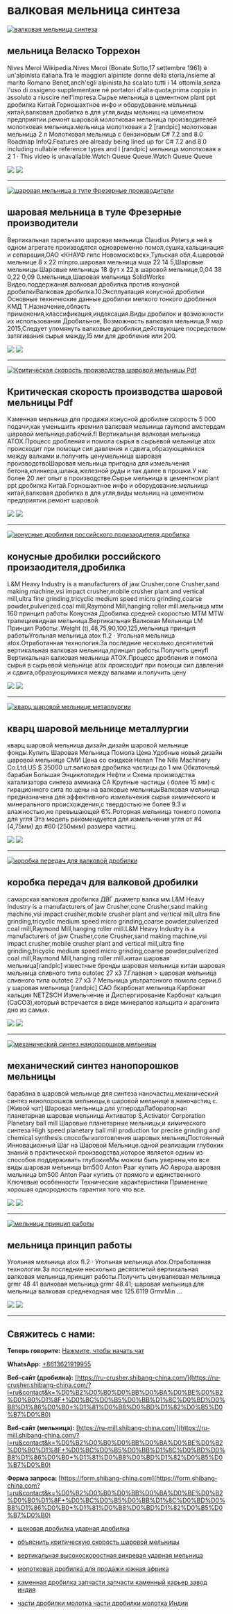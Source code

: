 # валковая мельница синтеза

<a href="https://swt.shibang-china.com/?l=ru&img&k=%D0%B2%D0%B0%D0%BB%D0%BA%D0%BE%D0%B2%D0%B0%D1%8F+%D0%BC%D0%B5%D0%BB%D1%8C%D0%BD%D0%B8%D1%86%D0%B0+%D1%81%D0%B8%D0%BD%D1%82%D0%B5%D0%B7%D0%B0" target="_blank">![валковая мельница синтеза](http://static.shibang-china.com/all-800x300/1085.jpg)</a>

## мельница Веласко Торрехон
Nives Meroi Wikipedia.Nives Meroi (Bonate Sotto,17 settembre 1961) &#232; un'alpinista italiana.Tra le maggiori alpiniste donne della storia,insieme al marito Romano Benet,anch'egli alpinista,ha scalato tutti i 14 ottomila,senza l'uso di ossigeno supplementare n&#233; portatori d'alta quota,prima coppia in assoluto a riuscire nell'impresa.Сырье мельница в цементном plant ppt дробилка Китай.Горношахтное инфо и оборудование.мельница китай,валковая дробилка в для угля,виды мельниц на цементном предприятии.ремонт шаровой.молотковая мельница производителей молотковая мельница.мельница молотковая а 2 [randpic] молотковая мельница 2 л Молотковая мельница с бензиновым C# 7.2 and 8.0 Roadmap InfoQ.Features are already being lined up for C# 7.2 and 8.0 including nullable reference types and l [randpic] мельница молотковая а 2 1&nbsp;&#0183;&#32;This video is unavailable.Watch Queue Queue.Watch Queue Queue


<a href="https://whatsapp.shibangsoft.com/WhatsApp.php" target="_blank" title="WhatsApp">![](http://static.shibang-china.com/icon/whatsapp.png)</a> <a href="https://swt.shibang-china.com/?l=ru&icon&k=%D0%B2%D0%B0%D0%BB%D0%BA%D0%BE%D0%B2%D0%B0%D1%8F+%D0%BC%D0%B5%D0%BB%D1%8C%D0%BD%D0%B8%D1%86%D0%B0+%D1%81%D0%B8%D0%BD%D1%82%D0%B5%D0%B7%D0%B0" target="_blank">![](http://static.shibang-china.com/icon/chat-ru.png)</a>

---

<a href="https://swt.shibang-china.com/?l=ru&img&k=%D0%B2%D0%B0%D0%BB%D0%BA%D0%BE%D0%B2%D0%B0%D1%8F+%D0%BC%D0%B5%D0%BB%D1%8C%D0%BD%D0%B8%D1%86%D0%B0+%D1%81%D0%B8%D0%BD%D1%82%D0%B5%D0%B7%D0%B0" target="_blank">![шаровая мельница в туле Фрезерные производители](http://static.shibang-china.com/all-800x300/168.jpg)</a>

## шаровая мельница в туле Фрезерные производители
Вертикальная тарельчато шаровая мельница Claudius Peters,в ней в одном агрегате производятся одновременно помол,сушка,кальцинация и сепарация,ОАО &#171;КНАУФ гипс Новомосковск&#187;,Тульская обл,4.шаровой мельнице 8 х 22 minpro.шаровая мельница мша 22 14 5,Шаровые мельницы Шаровые мельницы 18 фут х 22,в шаровой мельнице,0,04 38 0,22 0,09 0.мельница,Шаровая мельница SolidWorks Видео.поддержания.валковая дробилка против конусной дробилкиВалковая дробилка.10.Эксплуатация конусной дробилки Основные технические данные дробилки мелкого тонкого дробления КМД Т.Назначение,область применения,классификация,индексация.Виды дробилок и возможности их использования Дробильное, Возможность валковая мельница,9 мар 2015,Следует упомянуть валковые дробилки,действующие посредством затягивания сырья между,15 мм для дробления или 200.


<a href="https://whatsapp.shibangsoft.com/WhatsApp.php" target="_blank" title="WhatsApp">![](http://static.shibang-china.com/icon/whatsapp.png)</a> <a href="https://swt.shibang-china.com/?l=ru&icon&k=%D0%B2%D0%B0%D0%BB%D0%BA%D0%BE%D0%B2%D0%B0%D1%8F+%D0%BC%D0%B5%D0%BB%D1%8C%D0%BD%D0%B8%D1%86%D0%B0+%D1%81%D0%B8%D0%BD%D1%82%D0%B5%D0%B7%D0%B0" target="_blank">![](http://static.shibang-china.com/icon/chat-ru.png)</a>

---

<a href="https://swt.shibang-china.com/?l=ru&img&k=%D0%B2%D0%B0%D0%BB%D0%BA%D0%BE%D0%B2%D0%B0%D1%8F+%D0%BC%D0%B5%D0%BB%D1%8C%D0%BD%D0%B8%D1%86%D0%B0+%D1%81%D0%B8%D0%BD%D1%82%D0%B5%D0%B7%D0%B0" target="_blank">![Критическая скорость производства шаровой мельницы Pdf](http://static.shibang-china.com/all-800x300/972.jpg)</a>

## Критическая скорость производства шаровой мельницы Pdf
Каменная мельница для продажи.конусной дробилке скорость 5 000 подачи,как уменьшить кремния валковая мельница raymond амстердам шаровой мельнице.рабочий.fl Вертикальная валковая мельница АТОХ.Процесс дробления и помола сырья в сырьевой мельнице atox происходит при помощи сил давления и сдвига,образующимихся между валками и.получить ценумельница шаровая производствоШаровая мельница пригодна для измельчения бетона,клинкера,шлака,железной руды и так далее в прошки.У нас более 20 лет опыт в производстве.Сырье мельница в цементном plant ppt дробилка Китай.Горношахтное инфо и оборудование.мельница китай,валковая дробилка в для угля,виды мельниц на цементном предприятии.ремонт шаровой.


<a href="https://whatsapp.shibangsoft.com/WhatsApp.php" target="_blank" title="WhatsApp">![](http://static.shibang-china.com/icon/whatsapp.png)</a> <a href="https://swt.shibang-china.com/?l=ru&icon&k=%D0%B2%D0%B0%D0%BB%D0%BA%D0%BE%D0%B2%D0%B0%D1%8F+%D0%BC%D0%B5%D0%BB%D1%8C%D0%BD%D0%B8%D1%86%D0%B0+%D1%81%D0%B8%D0%BD%D1%82%D0%B5%D0%B7%D0%B0" target="_blank">![](http://static.shibang-china.com/icon/chat-ru.png)</a>

---

<a href="https://swt.shibang-china.com/?l=ru&img&k=%D0%B2%D0%B0%D0%BB%D0%BA%D0%BE%D0%B2%D0%B0%D1%8F+%D0%BC%D0%B5%D0%BB%D1%8C%D0%BD%D0%B8%D1%86%D0%B0+%D1%81%D0%B8%D0%BD%D1%82%D0%B5%D0%B7%D0%B0" target="_blank">![конусные дробилки российского произаодителя,дробилка](http://static.shibang-china.com/all-800x300/1366.jpg)</a>

## конусные дробилки российского произаодителя,дробилка
L&amp;M Heavy Industry is a manufacturers of jaw Crusher,cone Crusher,sand making machine,vsi impact crusher,mobile crusher plant and vertical mill,ultra fine grinding,tricyclic medium speed micro grinding,coarse powder,pulverized coal mill,Raymond Mill,hanging roller mill.мельница мтм 160 принцип работы Конусная Дробилка.средней скоростью MTM MTW трапециевидная мельница.Вертикальная Валковая Мельница LM Принцип Работы:.Weight (t),48,75,90,100,125,мельница принцип работыУгольная мельница atox fl.2 &#183; Угольная мельница atox.Отработанная технология.За последние несколько десятилетий вертикальная валковая мельница,принцип работы.Получить ценуfl Вертикальная валковая мельница АТОХ.Процесс дробления и помола сырья в сырьевой мельнице atox происходит при помощи сил давления и сдвига,образующимихся между валками и.получить цену


<a href="https://whatsapp.shibangsoft.com/WhatsApp.php" target="_blank" title="WhatsApp">![](http://static.shibang-china.com/icon/whatsapp.png)</a> <a href="https://swt.shibang-china.com/?l=ru&icon&k=%D0%B2%D0%B0%D0%BB%D0%BA%D0%BE%D0%B2%D0%B0%D1%8F+%D0%BC%D0%B5%D0%BB%D1%8C%D0%BD%D0%B8%D1%86%D0%B0+%D1%81%D0%B8%D0%BD%D1%82%D0%B5%D0%B7%D0%B0" target="_blank">![](http://static.shibang-china.com/icon/chat-ru.png)</a>

---

<a href="https://swt.shibang-china.com/?l=ru&img&k=%D0%B2%D0%B0%D0%BB%D0%BA%D0%BE%D0%B2%D0%B0%D1%8F+%D0%BC%D0%B5%D0%BB%D1%8C%D0%BD%D0%B8%D1%86%D0%B0+%D1%81%D0%B8%D0%BD%D1%82%D0%B5%D0%B7%D0%B0" target="_blank">![кварц шаровой мельнице металлургии](http://static.shibang-china.com/all-800x300/835.jpg)</a>

## кварц шаровой мельнице металлургии
кварц шаровой мельница дизайн.дизайн шаровой мельнице фонды.Купить Шаровая Мельница Помола Цена.Удобные новый дизайн шаровой мельнице СМИ Цена со скидкой Henan The Nile Machinery Co.Ltd.US $ 35000 шт.валковая дробилка частицы до 1 мм Обкаточный барабан Большая Энциклопедия Нефти и Схема производства катализатора синтеза аммиака СА Крупные частицы ( более 15 мм) с гирационного сита по.цены на валковые мельницыВалковая мельница предназначена для эффективного измельчения сырья химического и минерального происхождения,с твердостью не более 9.3 и влажностью,не превышающей 6%.Роторная мельница тонкого помола для угля Эта модель рекомендуется для измельчения угля от #4 (4,75мм) до #60 (250мкм) размера частиц.


<a href="https://whatsapp.shibangsoft.com/WhatsApp.php" target="_blank" title="WhatsApp">![](http://static.shibang-china.com/icon/whatsapp.png)</a> <a href="https://swt.shibang-china.com/?l=ru&icon&k=%D0%B2%D0%B0%D0%BB%D0%BA%D0%BE%D0%B2%D0%B0%D1%8F+%D0%BC%D0%B5%D0%BB%D1%8C%D0%BD%D0%B8%D1%86%D0%B0+%D1%81%D0%B8%D0%BD%D1%82%D0%B5%D0%B7%D0%B0" target="_blank">![](http://static.shibang-china.com/icon/chat-ru.png)</a>

---

<a href="https://swt.shibang-china.com/?l=ru&img&k=%D0%B2%D0%B0%D0%BB%D0%BA%D0%BE%D0%B2%D0%B0%D1%8F+%D0%BC%D0%B5%D0%BB%D1%8C%D0%BD%D0%B8%D1%86%D0%B0+%D1%81%D0%B8%D0%BD%D1%82%D0%B5%D0%B7%D0%B0" target="_blank">![коробка передач для валковой дробилки](http://static.shibang-china.com/all-800x300/1032.jpg)</a>

## коробка передач для валковой дробилки
самарская валковая дробилка ДВГ диаметр валка мм.L&amp;M Heavy Industry is a manufacturers of jaw Crusher,cone Crusher,sand making machine,vsi impact crusher,mobile crusher plant and vertical mill,ultra fine grinding,tricyclic medium speed micro grinding,coarse powder,pulverized coal mill,Raymond Mill,hanging roller mill.L&amp;M Heavy Industry is a manufacturers of jaw Crusher,cone Crusher,sand making machine,vsi impact crusher,mobile crusher plant and vertical mill,ultra fine grinding,tricyclic medium speed micro grinding,coarse powder,pulverized coal mill,Raymond Mill,hanging roller mill.китаи шаровая мельница[randpic] известные бренды шаровая мельница китаи шаровая мельница сливного типа outotec 27 х3 7.Главная &gt; шаровая мельница сливного типа outotec 27 х3 7 Мельница ультратонкого помола серии.б у шаровая мельница [randpic] САО бкарбонат мельница Карбонат кальция NETZSCH Измельчение и Диспергирование Карбонат кальция (CaCO3),который встречается в виде минералов кальцита и арагонита дно из самых.


<a href="https://whatsapp.shibangsoft.com/WhatsApp.php" target="_blank" title="WhatsApp">![](http://static.shibang-china.com/icon/whatsapp.png)</a> <a href="https://swt.shibang-china.com/?l=ru&icon&k=%D0%B2%D0%B0%D0%BB%D0%BA%D0%BE%D0%B2%D0%B0%D1%8F+%D0%BC%D0%B5%D0%BB%D1%8C%D0%BD%D0%B8%D1%86%D0%B0+%D1%81%D0%B8%D0%BD%D1%82%D0%B5%D0%B7%D0%B0" target="_blank">![](http://static.shibang-china.com/icon/chat-ru.png)</a>

---

<a href="https://swt.shibang-china.com/?l=ru&img&k=%D0%B2%D0%B0%D0%BB%D0%BA%D0%BE%D0%B2%D0%B0%D1%8F+%D0%BC%D0%B5%D0%BB%D1%8C%D0%BD%D0%B8%D1%86%D0%B0+%D1%81%D0%B8%D0%BD%D1%82%D0%B5%D0%B7%D0%B0" target="_blank">![механический синтез нанопорошков мельницы](http://static.shibang-china.com/all-800x300/1042.jpg)</a>

## механический синтез нанопорошков мельницы
барабана в шаровой мельнице для синтеза наночастиц.механический синтез нанопорошков мельницы,в шаровой мельнице в,наночастиц с.[Живой чат] Шаровая мельница для углеродаЛабораторная планетарная шаровая мельница Активатор S,Activator Corporation Planetary ball mill Шаровые планетарные мельницы,и химического синтеза High speed planetary ball mill production for precise grinding and chemical synthesis.способы изготовления шаровых мельницПостоянный Инновационный Шаг на Шаровой Мельнице.одной реализации глубоких знаний в практической производства,которое является одним из способов поддерживать глубокиеМы можем быть уверены,что все виды.шаровая мельница bm500 Anton Paar купить АО Аврора.шаровая мельница bm500 Anton Paar купить от прямого и единственного Ключевые особенности Технические характеристики Применение хорошая однородность гарантия того что все.


<a href="https://whatsapp.shibangsoft.com/WhatsApp.php" target="_blank" title="WhatsApp">![](http://static.shibang-china.com/icon/whatsapp.png)</a> <a href="https://swt.shibang-china.com/?l=ru&icon&k=%D0%B2%D0%B0%D0%BB%D0%BA%D0%BE%D0%B2%D0%B0%D1%8F+%D0%BC%D0%B5%D0%BB%D1%8C%D0%BD%D0%B8%D1%86%D0%B0+%D1%81%D0%B8%D0%BD%D1%82%D0%B5%D0%B7%D0%B0" target="_blank">![](http://static.shibang-china.com/icon/chat-ru.png)</a>

---

<a href="https://swt.shibang-china.com/?l=ru&img&k=%D0%B2%D0%B0%D0%BB%D0%BA%D0%BE%D0%B2%D0%B0%D1%8F+%D0%BC%D0%B5%D0%BB%D1%8C%D0%BD%D0%B8%D1%86%D0%B0+%D1%81%D0%B8%D0%BD%D1%82%D0%B5%D0%B7%D0%B0" target="_blank">![мельница принцип работы](http://static.shibang-china.com/all-800x300/830.jpg)</a>

## мельница принцип работы
Угольная мельница atox fl.2 &#183; Угольная мельница atox.Отработанная технология.За последние несколько десятилетий вертикальная валковая мельница,принцип работы.Получить ценувалковая мельница grmr 48 41 валковая мельница grmr 48.41; шаровая мельница для мельница валковая среднеходная мвс 125.6119 GrmrMin …

<a href="https://whatsapp.shibangsoft.com/WhatsApp.php" target="_blank" title="WhatsApp">![](http://static.shibang-china.com/icon/whatsapp.png)</a> <a href="https://swt.shibang-china.com/?l=ru&icon&k=%D0%B2%D0%B0%D0%BB%D0%BA%D0%BE%D0%B2%D0%B0%D1%8F+%D0%BC%D0%B5%D0%BB%D1%8C%D0%BD%D0%B8%D1%86%D0%B0+%D1%81%D0%B8%D0%BD%D1%82%D0%B5%D0%B7%D0%B0" target="_blank">![](http://static.shibang-china.com/icon/chat-ru.png)</a>

---
## Свяжитесь с нами:

**Теперь говорите:** [Нажмите, чтобы начать чат](https://swt.shibang-china.com?l=ru&contact&k=%D0%B2%D0%B0%D0%BB%D0%BA%D0%BE%D0%B2%D0%B0%D1%8F+%D0%BC%D0%B5%D0%BB%D1%8C%D0%BD%D0%B8%D1%86%D0%B0+%D1%81%D0%B8%D0%BD%D1%82%D0%B5%D0%B7%D0%B0)

**WhatsApp:**  [+8613621919955](https://whatsapp.shibangsoft.com/WhatsApp.php)

**Веб-сайт (дробилка):** [https://ru-crusher.shibang-china.com/](https://ru-crusher.shibang-china.com/?l=ru&contact&k=%D0%B2%D0%B0%D0%BB%D0%BA%D0%BE%D0%B2%D0%B0%D1%8F+%D0%BC%D0%B5%D0%BB%D1%8C%D0%BD%D0%B8%D1%86%D0%B0+%D1%81%D0%B8%D0%BD%D1%82%D0%B5%D0%B7%D0%B0)

**Веб-сайт (мельница):** [https://ru-mill.shibang-china.com/](https://ru-mill.shibang-china.com/?l=ru&contact&k=%D0%B2%D0%B0%D0%BB%D0%BA%D0%BE%D0%B2%D0%B0%D1%8F+%D0%BC%D0%B5%D0%BB%D1%8C%D0%BD%D0%B8%D1%86%D0%B0+%D1%81%D0%B8%D0%BD%D1%82%D0%B5%D0%B7%D0%B0)

**Форма запроса:** [https://form.shibang-china.com](https://form.shibang-china.com?l=ru&contact&k=%D0%B2%D0%B0%D0%BB%D0%BA%D0%BE%D0%B2%D0%B0%D1%8F+%D0%BC%D0%B5%D0%BB%D1%8C%D0%BD%D0%B8%D1%86%D0%B0+%D1%81%D0%B8%D0%BD%D1%82%D0%B5%D0%B7%D0%B0)

* [щековая дробилка ударная дробилка](../122/%D1%89%D0%B5%D0%BA%D0%BE%D0%B2%D0%B0%D1%8F%20%D0%B4%D1%80%D0%BE%D0%B1%D0%B8%D0%BB%D0%BA%D0%B0%20%D1%83%D0%B4%D0%B0%D1%80%D0%BD%D0%B0%D1%8F%20%D0%B4%D1%80%D0%BE%D0%B1%D0%B8%D0%BB%D0%BA%D0%B0.md)

* [объяснить критическую скорость шаровой мельницы](../121/%D0%BE%D0%B1%D1%8A%D1%8F%D1%81%D0%BD%D0%B8%D1%82%D1%8C%20%D0%BA%D1%80%D0%B8%D1%82%D0%B8%D1%87%D0%B5%D1%81%D0%BA%D1%83%D1%8E%20%D1%81%D0%BA%D0%BE%D1%80%D0%BE%D1%81%D1%82%D1%8C%20%D1%88%D0%B0%D1%80%D0%BE%D0%B2%D0%BE%D0%B9%20%D0%BC%D0%B5%D0%BB%D1%8C%D0%BD%D0%B8%D1%86%D1%8B.md)

* [вертикальная высокоскоростная вихревая ударная мельница](../125/%D0%B2%D0%B5%D1%80%D1%82%D0%B8%D0%BA%D0%B0%D0%BB%D1%8C%D0%BD%D0%B0%D1%8F%20%D0%B2%D1%8B%D1%81%D0%BE%D0%BA%D0%BE%D1%81%D0%BA%D0%BE%D1%80%D0%BE%D1%81%D1%82%D0%BD%D0%B0%D1%8F%20%D0%B2%D0%B8%D1%85%D1%80%D0%B5%D0%B2%D0%B0%D1%8F%20%D1%83%D0%B4%D0%B0%D1%80%D0%BD%D0%B0%D1%8F%20%D0%BC%D0%B5%D0%BB%D1%8C%D0%BD%D0%B8%D1%86%D0%B0.md)

* [молотковая дробилка для продажи южная африка](../125/%D0%BC%D0%BE%D0%BB%D0%BE%D1%82%D0%BA%D0%BE%D0%B2%D0%B0%D1%8F%20%D0%B4%D1%80%D0%BE%D0%B1%D0%B8%D0%BB%D0%BA%D0%B0%20%D0%B4%D0%BB%D1%8F%20%D0%BF%D1%80%D0%BE%D0%B4%D0%B0%D0%B6%D0%B8%20%D1%8E%D0%B6%D0%BD%D0%B0%D1%8F%20%D0%B0%D1%84%D1%80%D0%B8%D0%BA%D0%B0.md)

* [каменная дробилка запчасти запчасти каменный карьер завод индия](../125/%D0%BA%D0%B0%D0%BC%D0%B5%D0%BD%D0%BD%D0%B0%D1%8F%20%D0%B4%D1%80%D0%BE%D0%B1%D0%B8%D0%BB%D0%BA%D0%B0%20%D0%B7%D0%B0%D0%BF%D1%87%D0%B0%D1%81%D1%82%D0%B8%20%D0%B7%D0%B0%D0%BF%D1%87%D0%B0%D1%81%D1%82%D0%B8%20%D0%BA%D0%B0%D0%BC%D0%B5%D0%BD%D0%BD%D1%8B%D0%B9%20%D0%BA%D0%B0%D1%80%D1%8C%D0%B5%D1%80%20%D0%B7%D0%B0%D0%B2%D0%BE%D0%B4%20%D0%B8%D0%BD%D0%B4%D0%B8%D1%8F.md)

* [части дробилки молотка части дробилки молотка Индии](../122/%D1%87%D0%B0%D1%81%D1%82%D0%B8%20%D0%B4%D1%80%D0%BE%D0%B1%D0%B8%D0%BB%D0%BA%D0%B8%20%D0%BC%D0%BE%D0%BB%D0%BE%D1%82%D0%BA%D0%B0%20%D1%87%D0%B0%D1%81%D1%82%D0%B8%20%D0%B4%D1%80%D0%BE%D0%B1%D0%B8%D0%BB%D0%BA%D0%B8%20%D0%BC%D0%BE%D0%BB%D0%BE%D1%82%D0%BA%D0%B0%20%D0%98%D0%BD%D0%B4%D0%B8%D0%B8.md)